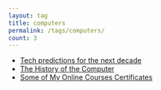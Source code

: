 ```yaml
---
layout: tag
title: computers
permalink: /tags/computers/
count: 3
---
```


- [Tech predictions for the next decade](https://michaelcurrin.github.io/coding-blog/2022/06/05/tech-predictions-for-the-next-decade.html)
- [The History of the Computer](https://michaelcurrin.github.io/coding-blog/2021/10/10/history-of-the-computer.html)
- [Some of My Online Courses Certificates](https://samirpaulb.github.io/blog-jekyll/posts/some-of-my-online-courses-certificates/)
